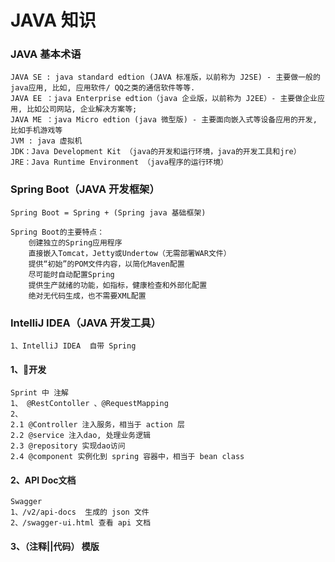 
# JAVA 知识

### JAVA 基本术语
```
JAVA SE : java standard edtion (JAVA 标准版，以前称为 J2SE) - 主要做一般的java应用, 比如, 应用软件/ QQ之类的通信软件等等.
JAVA EE ：java Enterprise edtion（java 企业版，以前称为 J2EE）- 主要做企业应用, 比如公司网站, 企业解决方案等;
JAVA ME ：java Micro edtion (java 微型版) - 主要面向嵌入式等设备应用的开发, 比如手机游戏等
JVM : java 虚拟机
JDK：Java Development Kit （java的开发和运行环境，java的开发工具和jre）
JRE：Java Runtime Environment （java程序的运行环境）
```

### Spring Boot（JAVA 开发框架）
```
Spring Boot = Spring + (Spring java 基础框架)

Spring Boot的主要特点：
    创建独立的Spring应用程序
    直接嵌入Tomcat，Jetty或Undertow（无需部署WAR文件）
    提供“初始”的POM文件内容，以简化Maven配置
    尽可能时自动配置Spring
    提供生产就绪的功能，如指标，健康检查和外部化配置
    绝对无代码生成，也不需要XML配置

```

### IntelliJ IDEA（JAVA 开发工具）
```
1、IntelliJ IDEA  自带 Spring
```

#### 1、开发
```
Sprint 中 注解
1、 @RestContoller 、@RequestMapping
2、
2.1 @Controller 注入服务，相当于 action 层
2.2 @service 注入dao, 处理业务逻辑
2.3 @repository 实现dao访问
2.4 @component 实例化到 spring 容器中，相当于 bean class
```

#### 2、API Doc文档
```
Swagger
1、/v2/api-docs  生成的 json 文件
2、/swagger-ui.html 查看 api 文档
```

#### 3、（注释||代码） 模版
```

```